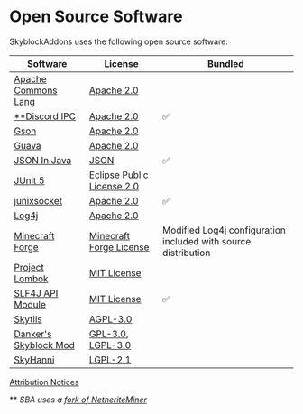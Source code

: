 # Open Source Software

SkyblockAddons uses the following open source software:

| Software                                                                       | License                                                                                                                                                    | Bundled                                                        |
|--------------------------------------------------------------------------------|------------------------------------------------------------------------------------------------------------------------------------------------------------|----------------------------------------------------------------|
| [Apache Commons Lang](https://github.com/apache/commons-lang)                  | [Apache 2.0](../../dependencyLicenses/discordIPC/APACHE_2.0.txt)                                                                                           |                                                                |
| [**Discord IPC](https://github.com/jagrosh/DiscordIPC)                         | [Apache 2.0](../../dependencyLicenses/discordIPC/APACHE_2.0.txt)                                                                                           | :white_check_mark:                                             |
| [Gson](https://github.com/google/gson)                                         | [Apache 2.0](../../dependencyLicenses/discordIPC/APACHE_2.0.txt)                                                                                           |                                                                |
| [Guava](https://github.com/google/guava)                                       | [Apache 2.0](../../dependencyLicenses/discordIPC/APACHE_2.0.txt)                                                                                           |                                                                |
| [JSON In Java](https://github.com/stleary/JSON-java)                           | [JSON](../../dependencyLicenses/json/JSON.txt)                                                                                                             | :white_check_mark:                                             |
| [JUnit 5](https://junit.org/)                                                  | [Eclipse Public License 2.0](https://github.com/junit-team/junit5/blob/main/LICENSE.md)                                                                    |                                                                |
| [junixsocket](https://github.com/kohlschutter/junixsocket)                     | [Apache 2.0](../../dependencyLicenses/junixsocket/APACHE_2.0.txt)                                                                                          | :white_check_mark:                                             |
| [Log4j](https://logging.apache.org/log4j/2.x/)                                 | [Apache 2.0](../../dependencyLicenses/discordIPC/APACHE_2.0.txt)                                                                                           |                                                                |
| [Minecraft Forge](https://github.com/MinecraftForge/MinecraftForge/tree/1.8.9) | [Minecraft Forge License](https://github.com/MinecraftForge/MinecraftForge/blob/1.8.9/MinecraftForge-License.txt)                                          | Modified Log4j configuration included with source distribution |
| [Project Lombok](https://projectlombok.org/)                                   | [MIT License](https://opensource.org/licenses/mit-license.php)                                                                                             |                                                                |
| [SLF4J API Module](http://www.slf4j.org/)                                      | [MIT License](../../dependencyLicenses/slf4j-api/MIT.txt)                                                                                                  | :white_check_mark:                                             |
| [Skytils](https://github.com/Skytils/SkytilsMod)                               | [AGPL-3.0](https://github.com/Skytils/SkytilsMod/blob/1.x/LICENSE.md)                                                                                      |                                                                |
| [Danker's Skyblock Mod](https://github.com/bowser0000/SkyblockMod)             | [GPL-3.0](https://github.com/bowser0000/SkyblockMod/blob/master/COPYING), [LGPL-3.0](https://github.com/bowser0000/SkyblockMod/blob/master/COPYING.LESSER) |                                                                |
| [SkyHanni](https://github.com/hannibal002/SkyHanni)                            | [LGPL-2.1](https://github.com/hannibal002/SkyHanni/blob/beta/LICENSE)                                                                                      |                                                                |

[Attribution Notices](NOTICES.md)

** *SBA uses a [fork of NetheriteMiner](https://github.com/NetheriteMiner/DiscordIPC/)*